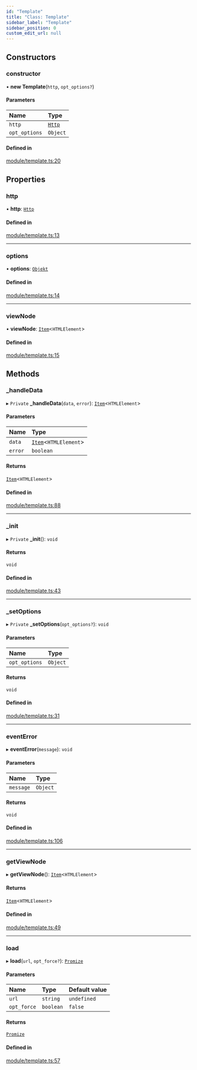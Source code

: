```yaml
---
id: "Template"
title: "Class: Template"
sidebar_label: "Template"
sidebar_position: 0
custom_edit_url: null
---
```


## Constructors

### constructor

• **new Template**(`http`, `opt_options?`)

#### Parameters

| Name | Type |
| :------ | :------ |
| `http` | [`Http`](Http.md) |
| `opt_options` | `Object` |

#### Defined in

[module/template.ts:20](https://bitbucket.org/siposdani87/sui-js/src/5c73bef/src/module/template.ts#lines-20)

## Properties

### http

• **http**: [`Http`](Http.md)

#### Defined in

[module/template.ts:13](https://bitbucket.org/siposdani87/sui-js/src/5c73bef/src/module/template.ts#lines-13)

___

### options

• **options**: [`Objekt`](Objekt.md)

#### Defined in

[module/template.ts:14](https://bitbucket.org/siposdani87/sui-js/src/5c73bef/src/module/template.ts#lines-14)

___

### viewNode

• **viewNode**: [`Item`](Item.md)<`HTMLElement`\>

#### Defined in

[module/template.ts:15](https://bitbucket.org/siposdani87/sui-js/src/5c73bef/src/module/template.ts#lines-15)

## Methods

### \_handleData

▸ `Private` **_handleData**(`data`, `error`): [`Item`](Item.md)<`HTMLElement`\>

#### Parameters

| Name | Type |
| :------ | :------ |
| `data` | [`Item`](Item.md)<`HTMLElement`\> |
| `error` | `boolean` |

#### Returns

[`Item`](Item.md)<`HTMLElement`\>

#### Defined in

[module/template.ts:88](https://bitbucket.org/siposdani87/sui-js/src/5c73bef/src/module/template.ts#lines-88)

___

### \_init

▸ `Private` **_init**(): `void`

#### Returns

`void`

#### Defined in

[module/template.ts:43](https://bitbucket.org/siposdani87/sui-js/src/5c73bef/src/module/template.ts#lines-43)

___

### \_setOptions

▸ `Private` **_setOptions**(`opt_options?`): `void`

#### Parameters

| Name | Type |
| :------ | :------ |
| `opt_options` | `Object` |

#### Returns

`void`

#### Defined in

[module/template.ts:31](https://bitbucket.org/siposdani87/sui-js/src/5c73bef/src/module/template.ts#lines-31)

___

### eventError

▸ **eventError**(`message`): `void`

#### Parameters

| Name | Type |
| :------ | :------ |
| `message` | `Object` |

#### Returns

`void`

#### Defined in

[module/template.ts:106](https://bitbucket.org/siposdani87/sui-js/src/5c73bef/src/module/template.ts#lines-106)

___

### getViewNode

▸ **getViewNode**(): [`Item`](Item.md)<`HTMLElement`\>

#### Returns

[`Item`](Item.md)<`HTMLElement`\>

#### Defined in

[module/template.ts:49](https://bitbucket.org/siposdani87/sui-js/src/5c73bef/src/module/template.ts#lines-49)

___

### load

▸ **load**(`url`, `opt_force?`): [`Promize`](Promize.md)

#### Parameters

| Name | Type | Default value |
| :------ | :------ | :------ |
| `url` | `string` | `undefined` |
| `opt_force` | `boolean` | `false` |

#### Returns

[`Promize`](Promize.md)

#### Defined in

[module/template.ts:57](https://bitbucket.org/siposdani87/sui-js/src/5c73bef/src/module/template.ts#lines-57)
